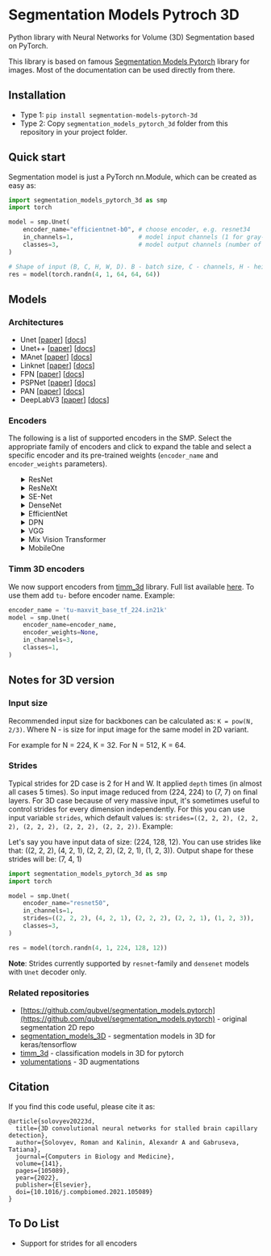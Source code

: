 # Segmentation Models Pytroch 3D

Python library with Neural Networks for Volume (3D) Segmentation based on PyTorch.

This library is based on famous [Segmentation Models Pytorch](https://github.com/qubvel/segmentation_models.pytorch) library for images. Most of the documentation can be used directly from there. 

## Installation

* Type 1: `pip install segmentation-models-pytorch-3d`
* Type 2: Copy `segmentation_models_pytorch_3d` folder from this repository in your project folder.

## Quick start

Segmentation model is just a PyTorch nn.Module, which can be created as easy as:

```python
import segmentation_models_pytorch_3d as smp
import torch

model = smp.Unet(
    encoder_name="efficientnet-b0", # choose encoder, e.g. resnet34
    in_channels=1,                  # model input channels (1 for gray-scale volumes, 3 for RGB, etc.)
    classes=3,                      # model output channels (number of classes in your dataset)
)

# Shape of input (B, C, H, W, D). B - batch size, C - channels, H - height, W - width, D - depth
res = model(torch.randn(4, 1, 64, 64, 64)) 
```

## Models

### Architectures

 - Unet [[paper](https://arxiv.org/abs/1505.04597)] [[docs](https://smp.readthedocs.io/en/latest/models.html#unet)]
 - Unet++ [[paper](https://arxiv.org/pdf/1807.10165.pdf)] [[docs](https://smp.readthedocs.io/en/latest/models.html#id2)]
 - MAnet [[paper](https://ieeexplore.ieee.org/abstract/document/9201310)] [[docs](https://smp.readthedocs.io/en/latest/models.html#manet)]
 - Linknet [[paper](https://arxiv.org/abs/1707.03718)] [[docs](https://smp.readthedocs.io/en/latest/models.html#linknet)]
 - FPN [[paper](http://presentations.cocodataset.org/COCO17-Stuff-FAIR.pdf)] [[docs](https://smp.readthedocs.io/en/latest/models.html#fpn)]
 - PSPNet [[paper](https://arxiv.org/abs/1612.01105)] [[docs](https://smp.readthedocs.io/en/latest/models.html#pspnet)]
 - PAN [[paper](https://arxiv.org/abs/1805.10180)] [[docs](https://smp.readthedocs.io/en/latest/models.html#pan)]
 - DeepLabV3 [[paper](https://arxiv.org/abs/1706.05587)] [[docs](https://smp.readthedocs.io/en/latest/models.html#deeplabv3)]

### Encoders

The following is a list of supported encoders in the SMP. Select the appropriate family of encoders and click to expand the table and select a specific encoder and its pre-trained weights (`encoder_name` and `encoder_weights` parameters).

<details>
<summary style="margin-left: 25px;">ResNet</summary>
<div style="margin-left: 25px;">

|Encoder                         |Weights                         |Params, M                       |
|--------------------------------|:------------------------------:|:------------------------------:|
|resnet18                        |imagenet / ssl / swsl           |11M                             |
|resnet34                        |imagenet                        |21M                             |
|resnet50                        |imagenet / ssl / swsl           |23M                             |
|resnet101                       |imagenet                        |42M                             |
|resnet152                       |imagenet                        |58M                             |

</div>
</details>

<details>
<summary style="margin-left: 25px;">ResNeXt</summary>
<div style="margin-left: 25px;">

|Encoder                         |Weights                         |Params, M                       |
|--------------------------------|:------------------------------:|:------------------------------:|
|resnext50_32x4d                 |imagenet / ssl / swsl           |22M                             |
|resnext101_32x4d                |ssl / swsl                      |42M                             |
|resnext101_32x8d                |imagenet / instagram / ssl / swsl|86M                         |
|resnext101_32x16d               |instagram / ssl / swsl          |191M                            |
|resnext101_32x32d               |instagram                       |466M                            |
|resnext101_32x48d               |instagram                       |826M                            |

</div>
</details>

<details>
<summary style="margin-left: 25px;">SE-Net</summary>
<div style="margin-left: 25px;">

|Encoder                         |Weights                         |Params, M                       |
|--------------------------------|:------------------------------:|:------------------------------:|
|senet154                        |imagenet                        |113M                            |
|se_resnet50                     |imagenet                        |26M                             |
|se_resnet101                    |imagenet                        |47M                             |
|se_resnet152                    |imagenet                        |64M                             |
|se_resnext50_32x4d              |imagenet                        |25M                             |
|se_resnext101_32x4d             |imagenet                        |46M                             |

</div>
</details>

<details>
<summary style="margin-left: 25px;">DenseNet</summary>
<div style="margin-left: 25px;">

|Encoder                         |Weights                         |Params, M                       |
|--------------------------------|:------------------------------:|:------------------------------:|
|densenet121                     |imagenet                        |6M                              |
|densenet169                     |imagenet                        |12M                             |
|densenet201                     |imagenet                        |18M                             |
|densenet161                     |imagenet                        |26M                             |

</div>
</details>

<details>
<summary style="margin-left: 25px;">EfficientNet</summary>
<div style="margin-left: 25px;">

|Encoder                         |Weights                         |Params, M                       |
|--------------------------------|:------------------------------:|:------------------------------:|
|efficientnet-b0                 |imagenet                        |4M                              |
|efficientnet-b1                 |imagenet                        |6M                              |
|efficientnet-b2                 |imagenet                        |7M                              |
|efficientnet-b3                 |imagenet                        |10M                             |
|efficientnet-b4                 |imagenet                        |17M                             |
|efficientnet-b5                 |imagenet                        |28M                             |
|efficientnet-b6                 |imagenet                        |40M                             |
|efficientnet-b7                 |imagenet                        |63M                             |
</div>
</details>

<details>
<summary style="margin-left: 25px;">DPN</summary>
<div style="margin-left: 25px;">

|Encoder                         |Weights                         |Params, M                       |
|--------------------------------|:------------------------------:|:------------------------------:|
|dpn68                           |imagenet                        |11M                             |
|dpn68b                          |imagenet+5k                     |11M                             |
|dpn92                           |imagenet+5k                     |34M                             |
|dpn98                           |imagenet                        |58M                             |
|dpn107                          |imagenet+5k                     |84M                             |
|dpn131                          |imagenet                        |76M                             |

</div>
</details>

<details>
<summary style="margin-left: 25px;">VGG</summary>
<div style="margin-left: 25px;">

|Encoder                         |Weights                         |Params, M                       |
|--------------------------------|:------------------------------:|:------------------------------:|
|vgg11                           |imagenet                        |9M                              |
|vgg11_bn                        |imagenet                        |9M                              |
|vgg13                           |imagenet                        |9M                              |
|vgg13_bn                        |imagenet                        |9M                              |
|vgg16                           |imagenet                        |14M                             |
|vgg16_bn                        |imagenet                        |14M                             |
|vgg19                           |imagenet                        |20M                             |
|vgg19_bn                        |imagenet                        |20M                             |

</div>
</details>

<details>
<summary style="margin-left: 25px;">Mix Vision Transformer</summary>
<div style="margin-left: 25px;">

Backbone from SegFormer pretrained on Imagenet! Can be used with other decoders from package, you can combine Mix Vision Transformer with Unet, FPN and others!

Limitations:  

   - encoder is **not** supported by Linknet, Unet++
   - encoder is supported by FPN only for encoder **depth = 5**

|Encoder                         |Weights                         |Params, M                       |
|--------------------------------|:------------------------------:|:------------------------------:|
|mit_b0                          |imagenet                        |3M                              |
|mit_b1                          |imagenet                        |13M                             |
|mit_b2                          |imagenet                        |24M                             |
|mit_b3                          |imagenet                        |44M                             |
|mit_b4                          |imagenet                        |60M                             |
|mit_b5                          |imagenet                        |81M                             |

</div>
</details>

<details>
<summary style="margin-left: 25px;">MobileOne</summary>
<div style="margin-left: 25px;">

Apple's "sub-one-ms" Backbone pretrained on Imagenet! Can be used with all decoders.

Note: In the official github repo the s0 variant has additional num_conv_branches, leading to more params than s1.

|Encoder                         |Weights                         |Params, M                       |
|--------------------------------|:------------------------------:|:------------------------------:|
|mobileone_s0                    |imagenet                        |4.6M                              |
|mobileone_s1                    |imagenet                        |4.0M                              |
|mobileone_s2                    |imagenet                        |6.5M                              |
|mobileone_s3                    |imagenet                        |8.8M                              |
|mobileone_s4                    |imagenet                        |13.6M                             |

</div>
</details>

### Timm 3D encoders

We now support encoders from [timm_3d](https://github.com/ZFTurbo/timm_3d) library. Full list available [here](https://github.com/ZFTurbo/timm_3d/blob/main/docs/models_list.md). To use them add `tu-` before encoder name.
Example:

```python
encoder_name = 'tu-maxvit_base_tf_224.in21k'
model = smp.Unet(
    encoder_name=encoder_name,
    encoder_weights=None,
    in_channels=3,
    classes=1,
)
```

## Notes for 3D version

### Input size

Recommended input size for backbones can be calculated as: `K = pow(N, 2/3)`. 
Where N - is size for input image for the same model in 2D variant.

For example for N = 224, K = 32. For N = 512, K = 64.

### Strides

Typical strides for 2D case is 2 for H and W. It applied `depth` times (in almost all cases 5 times). So input image reduced from (224, 224) to (7, 7) on final layers. For 3D case because of very massive input, it's sometimes useful to control strides for every dimension independently. For this you can use input variable `strides`, which default values is: `strides=((2, 2, 2), (2, 2, 2), (2, 2, 2), (2, 2, 2), (2, 2, 2))`. Example:

Let's say you have input data of size: (224, 128, 12). You can use strides like that:
((2, 2, 2), (4, 2, 1), (2, 2, 2), (2, 2, 1), (1, 2, 3)). Output shape for these strides will be: (7, 4, 1)
```python
import segmentation_models_pytorch_3d as smp
import torch

model = smp.Unet(
    encoder_name="resnet50",        
    in_channels=1,                  
    strides=((2, 2, 2), (4, 2, 1), (2, 2, 2), (2, 2, 1), (1, 2, 3)),
    classes=3, 
)

res = model(torch.randn(4, 1, 224, 128, 12)) 
```

**Note**: Strides currently supported by `resnet`-family and `densenet` models with `Unet` decoder only.

### Related repositories

 * [https://github.com/qubvel/segmentation_models.pytorch](https://github.com/qubvel/segmentation_models.pytorch) - original segmentation 2D repo
 * [segmentation_models_3D](https://github.com/ZFTurbo/segmentation_models_3D) - segmentation models in 3D for keras/tensorflow
 * [timm_3d](https://github.com/ZFTurbo/timm_3d) - classification models in 3D for pytorch 
 * [volumentations](https://github.com/ZFTurbo/volumentations) - 3D augmentations

## Citation

If you find this code useful, please cite it as:
```
@article{solovyev20223d,
  title={3D convolutional neural networks for stalled brain capillary detection},
  author={Solovyev, Roman and Kalinin, Alexandr A and Gabruseva, Tatiana},
  journal={Computers in Biology and Medicine},
  volume={141},
  pages={105089},
  year={2022},
  publisher={Elsevier},
  doi={10.1016/j.compbiomed.2021.105089}
}
```

## To Do List
* Support for strides for all encoders
